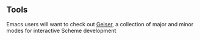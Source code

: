 ## Tools

Emacs users will want to check out [Geiser](http://www.nongnu.org/geiser/), a collection of major and minor modes for interactive Scheme development
